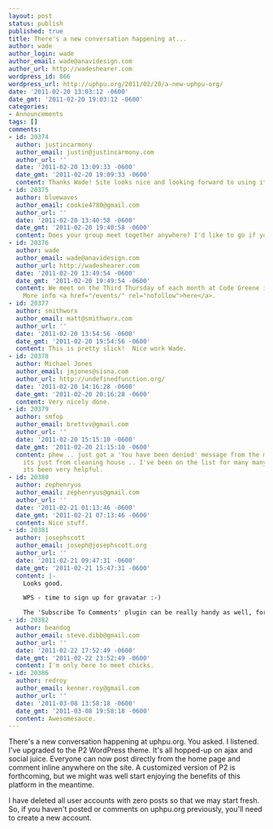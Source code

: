 ```yaml
---
layout: post
status: publish
published: true
title: There's a new conversation happening at...
author: wade
author_login: wade
author_email: wade@anavidesign.com
author_url: http://wadeshearer.com
wordpress_id: 866
wordpress_url: http://uphpu.org/2011/02/20/a-new-uphpu-org/
date: '2011-02-20 13:03:12 -0600'
date_gmt: '2011-02-20 19:03:12 -0600'
categories:
- Announcements
tags: []
comments:
- id: 20374
  author: justincarmony
  author_email: justin@justincarmony.com
  author_url: ''
  date: '2011-02-20 13:09:33 -0600'
  date_gmt: '2011-02-20 19:09:33 -0600'
  content: Thanks Wade! Site looks nice and looking forward to using it. :)
- id: 20375
  author: bluewaves
  author_email: cookie4780@gmail.com
  author_url: ''
  date: '2011-02-20 13:40:58 -0600'
  date_gmt: '2011-02-20 19:40:58 -0600'
  content: Does your group meet together anywhere? I'd like to go if you do.
- id: 20376
  author: wade
  author_email: wade@anavidesign.com
  author_url: http://wadeshearer.com
  date: '2011-02-20 13:49:54 -0600'
  date_gmt: '2011-02-20 19:49:54 -0600'
  content: We meet on the Third Thursday of each month at Code Greene in Salt Lake.
    More info <a href="/events/" rel="nofollow">here</a>.
- id: 20377
  author: smithworx
  author_email: matt@smithworx.com
  author_url: ''
  date: '2011-02-20 13:54:56 -0600'
  date_gmt: '2011-02-20 19:54:56 -0600'
  content: This is pretty slick!  Nice work Wade.
- id: 20378
  author: Michael Jones
  author_email: jmjones@sisna.com
  author_url: http://undefinedfunction.org/
  date: '2011-02-20 14:16:28 -0600'
  date_gmt: '2011-02-20 20:16:28 -0600'
  content: Very nicely done.
- id: 20379
  author: smfop
  author_email: brettvv@gmail.com
  author_url: ''
  date: '2011-02-20 15:15:10 -0600'
  date_gmt: '2011-02-20 21:15:10 -0600'
  content: phew .. just got a 'You have been denied' message from the mailing list.  Glad
    its just from cleaning house .. I've been on the list for many many moons and
    its been very helpful.
- id: 20380
  author: zephenryus
  author_email: zephenryus@gmail.com
  author_url: ''
  date: '2011-02-21 01:13:46 -0600'
  date_gmt: '2011-02-21 07:13:46 -0600'
  content: Nice stuff.
- id: 20381
  author: josephscott
  author_email: joseph@josephscott.org
  author_url: ''
  date: '2011-02-21 09:47:31 -0600'
  date_gmt: '2011-02-21 15:47:31 -0600'
  content: |-
    Looks good.

    WPS - time to sign up for gravatar :-)

    The 'Subscribe To Comments' plugin can be really handy as well, for those that want to follow a specific post/thread without having to subscribe to the whole comments feed.
- id: 20382
  author: beandog
  author_email: steve.dibb@gmail.com
  author_url: ''
  date: '2011-02-22 17:52:49 -0600'
  date_gmt: '2011-02-22 23:52:49 -0600'
  content: I'm only here to meet chicks.
- id: 20386
  author: redroy
  author_email: kenner.roy@gmail.com
  author_url: ''
  date: '2011-03-08 13:58:18 -0600'
  date_gmt: '2011-03-08 19:58:18 -0600'
  content: Awesomesauce.
---
```

<p>There's a new conversation happening at uphpu.org. You asked. I listened. I've upgraded to the P2 WordPress theme. It's all hopped-up on ajax and social juice. Everyone can now post directly from the home page and comment inline anywhere on the site. A customized version of P2 is forthcoming, but we might was well start enjoying the benefits of this platform in the meantime.</p>
<p>I have deleted all user accounts with zero posts so that we may start fresh. So, if you haven't posted or comments on uphpu.org previously, you'll need to create a new account.</p>
